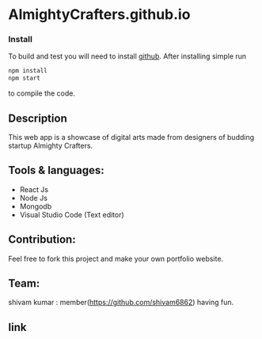# AlmightyCrafters.github.io

### Install

To build and test you will need to install [github](https://github.com/shivam6862/AlmightyCrafters.github.io).  After installing simple run

```sh
npm install
npm start
```

to compile the code.

## Description

This web app is a showcase of digital arts made from designers of budding startup Almighty Crafters.

## Tools & languages:

* React Js
* Node Js
* Mongodb
* Visual Studio Code (Text editor)

## Contribution:

Feel free to fork this project and make your own portfolio website.

## Team:

shivam kumar : member(https://github.com/shivam6862) having fun.

## link

